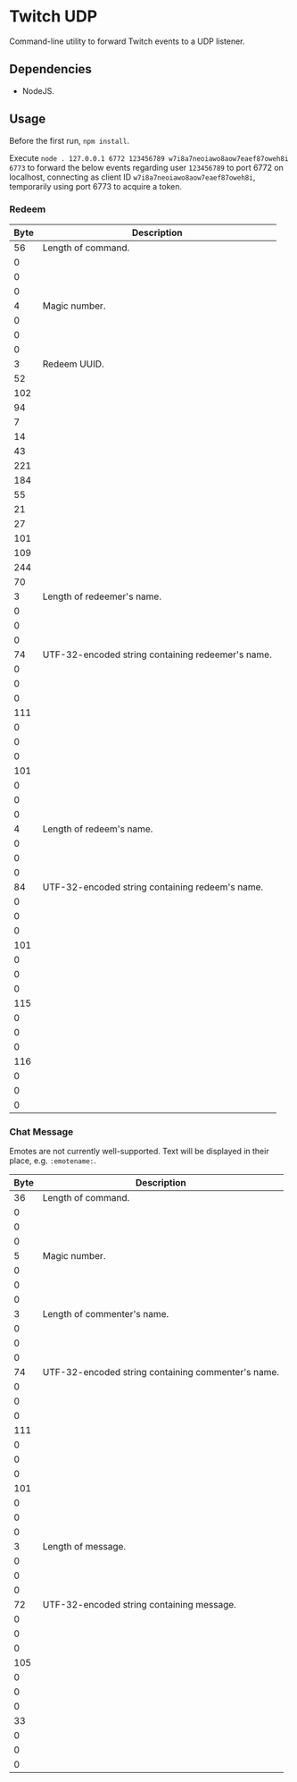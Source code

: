 # Twitch UDP

Command-line utility to forward Twitch events to a UDP listener.

## Dependencies

- NodeJS.

## Usage

Before the first run, `npm install`.

Execute `node . 127.0.0.1 6772 123456789 w7i8a7neoiawo8aow7eaef87oweh8i 6773` to
forward the below events regarding user `123456789` to port 6772 on localhost,
connecting as client ID `w7i8a7neoiawo8aow7eaef87oweh8i`, temporarily using port
6773 to acquire a token.

### Redeem

| Byte | Description                                       |
| ---- | ------------------------------------------------- |
| 56   | Length of command.                                |
| 0    |                                                   |
| 0    |                                                   |
| 0    |                                                   |
| 4    | Magic number.                                     |
| 0    |                                                   |
| 0    |                                                   |
| 0    |                                                   |
| 3    | Redeem UUID.                                      |
| 52   |                                                   |
| 102  |                                                   |
| 94   |                                                   |
| 7    |                                                   |
| 14   |                                                   |
| 43   |                                                   |
| 221  |                                                   |
| 184  |                                                   |
| 55   |                                                   |
| 21   |                                                   |
| 27   |                                                   |
| 101  |                                                   |
| 109  |                                                   |
| 244  |                                                   |
| 70   |                                                   |
| 3    | Length of redeemer's name.                        |
| 0    |                                                   |
| 0    |                                                   |
| 0    |                                                   |
| 74   | UTF-32-encoded string containing redeemer's name. |
| 0    |                                                   |
| 0    |                                                   |
| 0    |                                                   |
| 111  |                                                   |
| 0    |                                                   |
| 0    |                                                   |
| 0    |                                                   |
| 101  |                                                   |
| 0    |                                                   |
| 0    |                                                   |
| 0    |                                                   |
| 4    | Length of redeem's name.                          |
| 0    |                                                   |
| 0    |                                                   |
| 0    |                                                   |
| 84   | UTF-32-encoded string containing redeem's name.   |
| 0    |                                                   |
| 0    |                                                   |
| 0    |                                                   |
| 101  |                                                   |
| 0    |                                                   |
| 0    |                                                   |
| 0    |                                                   |
| 115  |                                                   |
| 0    |                                                   |
| 0    |                                                   |
| 0    |                                                   |
| 116  |                                                   |
| 0    |                                                   |
| 0    |                                                   |
| 0    |                                                   |

### Chat Message

Emotes are not currently well-supported.  Text will be displayed in their place,
e.g. `:emotename:`.

| Byte | Description                                        |
| ---- | -------------------------------------------------- |
| 36   | Length of command.                                 |
| 0    |                                                    |
| 0    |                                                    |
| 0    |                                                    |
| 5    | Magic number.                                      |
| 0    |                                                    |
| 0    |                                                    |
| 0    |                                                    |
| 3    | Length of commenter's name.                        |
| 0    |                                                    |
| 0    |                                                    |
| 0    |                                                    |
| 74   | UTF-32-encoded string containing commenter's name. |
| 0    |                                                    |
| 0    |                                                    |
| 0    |                                                    |
| 111  |                                                    |
| 0    |                                                    |
| 0    |                                                    |
| 0    |                                                    |
| 101  |                                                    |
| 0    |                                                    |
| 0    |                                                    |
| 0    |                                                    |
| 3    | Length of message.                                 |
| 0    |                                                    |
| 0    |                                                    |
| 0    |                                                    |
| 72   | UTF-32-encoded string containing message.          |
| 0    |                                                    |
| 0    |                                                    |
| 0    |                                                    |
| 105  |                                                    |
| 0    |                                                    |
| 0    |                                                    |
| 0    |                                                    |
| 33   |                                                    |
| 0    |                                                    |
| 0    |                                                    |
| 0    |                                                    |
